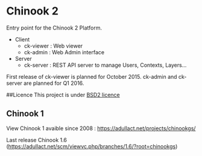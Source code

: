 # Chinook 2
Entry point for the Chinook 2 Platform.

* Client
  * ck-viewer : Web viewer
  * ck-admin : Web Admin interface
* Server
  * ck-server : REST API server to manage Users, Contexts, Layers...

First release of ck-viewer is planned for October 2015.
ck-admin and ck-server are planned for Q1 2016.


##Licence
This project is under [BSD2 licence](http://opensource.org/licenses/BSD-2-Clause)




## Chinook 1
View Chinook 1 avaible since 2008 : https://adullact.net/projects/chinookgs/

Last release Chinook 1.6 (https://adullact.net/scm/viewvc.php/branches/1.6/?root=chinookgs)
